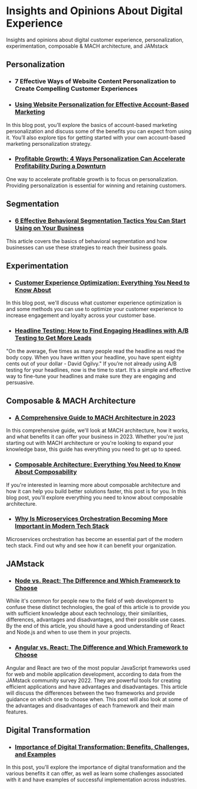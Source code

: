 # Insights and Opinions About Digital Experience
Insights and opinions about digital customer experience, personalization, experimentation, composable & MACH architecture, and JAMstack

## Personalization
* ### 7 Effective Ways of Website Content Personalization to Create Compelling Customer Experiences
* ### [Using Website Personalization for Effective Account-Based Marketing](https://ninetailed.io/blog/account-based-marketing-personalization/)
In this blog post, you’ll explore the basics of account-based marketing personalization and discuss some of the benefits you can expect from using it. You’ll also explore tips for getting started with your own account-based marketing personalization strategy.
* ### [Profitable Growth: 4 Ways Personalization Can Accelerate Profitability During a Downturn](https://ninetailed.io/blog/profitable-growth/)
One way to accelerate profitable growth is to focus on personalization. Providing personalization is essential for winning and retaining customers.

## Segmentation
* ### [6 Effective Behavioral Segmentation Tactics You Can Start Using on Your Business](https://ninetailed.io/blog/effective-behavioral-segmentation-tactics/)
This article covers the basics of behavioral segmentation and how businesses can use these strategies to reach their business goals.

## Experimentation
* ### [Customer Experience Optimization: Everything You Need to Know About](https://ninetailed.io/blog/customer-experience-optimization/)
In this blog post, we'll discuss what customer experience optimization is and some methods you can use to optimize your customer experience to increase engagement and loyalty across your customer base.
* ### [Headline Testing: How to Find Engaging Headlines with A/B Testing to Get More Leads](https://ninetailed.io/blog/headline-testing-with-ab-testing/)
"On the average, five times as many people read the headline as read the body copy. When you have written your headline, you have spent eighty cents out of your dollar - David Ogilvy." If you’re not already using A/B testing for your headlines, now is the time to start. It’s a simple and effective way to fine-tune your headlines and make sure they are engaging and persuasive.

## Composable & MACH Architecture
* ### [A Comprehensive Guide to MACH Architecture in 2023](https://ninetailed.io/blog/everything-about-mach-architecture/)
In this comprehensive guide, we'll look at MACH architecture, how it works, and what benefits it can offer your business in 2023. Whether you're just starting out with MACH architecture or you're looking to expand your knowledge base, this guide has everything you need to get up to speed.
* ### [Composable Architecture: Everything You Need to Know About Composability](https://ninetailed.io/blog/composable-architecture/)
If you're interested in learning more about composable architecture and how it can help you build better solutions faster, this post is for you. In this blog post, you'll explore everything you need to know about composable architecture.
* ### [Why Is Microservices Orchestration Becoming More Important in Modern Tech Stack](https://ninetailed.io/blog/microservices-orchestration/)
Microservices orchestration has become an essential part of the modern tech stack. Find out why and see how it can benefit your organization.

## JAMstack
* ### [Node vs. React: The Difference and Which Framework to Choose](https://ninetailed.io/blog/node-js-vs-react-js/)
While it's common for people new to the field of web development to confuse these distinct technologies, the goal of this article is to provide you with sufficient knowledge about each technology, their similarities, differences, advantages and disadvantages, and their possible use cases. By the end of this article, you should have a good understanding of React and Node.js and when to use them in your projects.
* ### [Angular vs. React: The Difference and Which Framework to Choose](https://ninetailed.io/blog/angular-vs-react/)
Angular and React are two of the most popular JavaScript frameworks used for web and mobile application development, according to data from the JAMstack community survey 2022. They are powerful tools for creating efficient applications and have advantages and disadvantages. This article will discuss the differences between the two frameworks and provide guidance on which one to choose when. This post will also look at some of the advantages and disadvantages of each framework and their main features.

## Digital Transformation
* ### [Importance of Digital Transformation: Benefits, Challenges, and Examples](https://ninetailed.io/blog/importance-of-digital-transformation/)
In this post, you'll explore the importance of digital transformation and the various benefits it can offer, as well as learn some challenges associated with it and have examples of successful implementation across industries.
